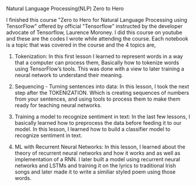 Natural Language Processing(NLP) Zero to Hero

I finished this course "Zero to Hero for Natural Language Processing using TensorFlow" offered by official "Tensorflow" instructed by the developer advocate of Tensorflow, Laurence Moroney. I did this course on youtube and these are the codes I wrote while attending the course. 
Each notebook is a topic that was covered in the course and the 4 topics are,  

1. Tokenization:
           In this first lesson I learned to represent words in a way that a computer can process them, Basically how to tokenize words using TensorFlow’s tools. 
           This was done with a view to later training a neural network to understand their meaning. 

2. Sequencing - Turning sentences into data:
            In this lesson, I took the next step after the TOKENIZATION. Which is creating sequences of numbers from your sentences, and using tools to process them to
            make them ready for teaching neural networks.

3. Training a model to recognize sentiment in text:
            In the last few lessons, I basically learned how to preprocess the data before feeding it to  our model. In this lesson, I learned how to build a
            classifier model to recognize sentiment in text.

4. ML with Recurrent Neural Networks:
            In this lesson, I learned about the theory of recurrent neural networks and how it works and as well as implementation of a RNN.
            I later built a model using recurrent neural networks and LSTMs and training it on the lyrics to traditional Irish songs and later made it to write a
            similiar styled poem using those words.

